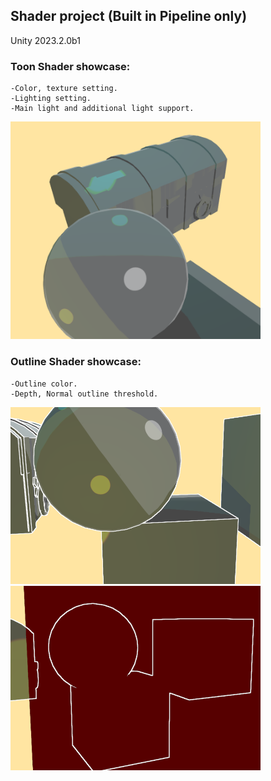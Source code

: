 ## Shader project (Built in Pipeline only)

Unity 2023.2.0b1



### Toon Shader showcase:
    -Color, texture setting.
    -Lighting setting.
    -Main light and additional light support.
<img src="/ShowCase/Toon.png" alt="drawing" width="400"/>

### Outline Shader showcase:
    -Outline color.
    -Depth, Normal outline threshold.
<img src="/ShowCase/Outline1.png" alt="drawing" width="400"/> <img src="/ShowCase/Outline2.png" alt="drawing" width="400"/>

